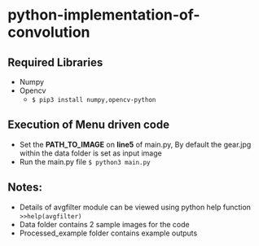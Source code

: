 # python-implementation-of-convolution

## Required Libraries
- Numpy
- Opencv 
    - `$ pip3 install numpy,opencv-python`  

## Execution of Menu driven code
- Set the **PATH_TO_IMAGE** on **line5** of main.py, By default the gear.jpg within the data folder is set as input image
- Run the main.py file `$ python3 main.py`

## Notes:
- Details of avgfilter module can be viewed using python help function `>>help(avgfilter)`
- Data folder contains 2 sample images for the code
- Processed_example folder contains  example outputs
